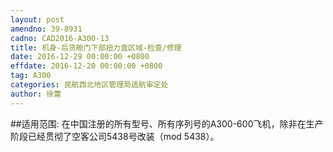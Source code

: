 ```yaml
---
layout: post
amendno: 39-8931
cadno: CAD2016-A300-13
title: 机身-后货舱门下部扭力盒区域-检查/修理
date: 2016-12-29 00:00:00 +0800
effdate: 2016-12-20 00:00:00 +0800
tag: A300
categories: 民航西北地区管理局适航审定处
author: 徐蕾
---
```


##适用范围:
在中国注册的所有型号、所有序列号的A300-600飞机，除非在生产阶段已经贯彻了空客公司5438号改装（mod 5438）。

